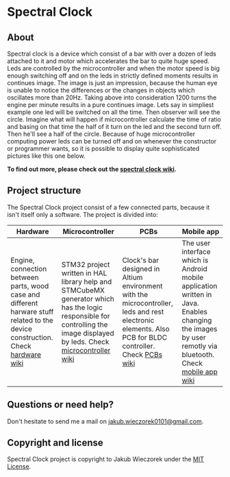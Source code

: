 # Spectral Clock

## About 
Spectral clock is a device which consist of a bar with over a dozen of leds attached to it and motor which accelerates the bar to quite huge speed. Leds are controlled by the microcontroller and when the motor speed is big enough switching off and on the leds in strictly defined moments results in continues image. The image is just an impression, because the human eye is unable to notice the differences or the changes in objects which oscillates more than 20Hz. Taking above into consideration 1200 turns the engine per minute results in a pure continues image. Lets say in simpliest example one led will be switched on all the time. Then observer will see the circle. Imagine what will happen if microcontroller calculate the time of ratio and basing on that time the half of it turn on the led and the second turn off. Then he'll see a half of the circle. Because of huge microcontroller computing power leds can be turned off and on whenever the constructor or programmer wants, so it is possible to display quite sophisticated pictures like this one below.

**To find out more, please check out the [spectral clock wiki][wiki].**

## Project structure
The Spectral Clock project consist of a few connected parts, because it isn't itself only a software. The project is divided into:

| **Hardware**     | **Microcontroller**     | **PCBs**           | **Mobile app** |
|-------------------------------------|-------------------------------|-----------------------------------|-----------------------------------|
| Engine, connection between parts, wood case and different harware stuff related to the device construction. Check [hardware wiki][hardware_wiki]| STM32 project written in HAL library help and STMCubeMX generator which has the logic responsible for controlling the image displayed by leds. Check [microcontroller wiki][microcontroller_wiki]| Clock's bar designed in Altium environment with the microcontroller, leds and rest electronic elements. Also PCB for BLDC controller. Check [PCBs wiki][pcbs_wiki] | The user interface which is Android mobile application written in Java. Enables changing the images by user remotly via bluetooth. Check [mobile app wiki][mobile_wiki] |

## Questions or need help?
Don't hesitate to send me a mail on jakub.wieczorek0101@gmail.com.

## Copyright and license
Spectral Clock project is copyright to Jakub Wieczorek under the [MIT License](https://opensource.org/licenses/MIT).

[wiki]: https://github.com/jakubwieczorek/spectral_clock/wiki
[hardware_wiki]: https://github.com/jakubwieczorek/spectral_clock/wiki/Hardware
[microcontroller_wiki]: https://github.com/jakubwieczorek/spectral_clock/wiki/Microcontroller
[pcbs_wiki]: https://github.com/jakubwieczorek/spectral_clock/wiki/PCBs
[mobile_wiki]: https://github.com/jakubwieczorek/spectral_clock/wiki/Mobile-application
